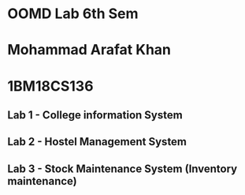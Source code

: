 # OOMD Lab 6th Sem
# Mohammad Arafat Khan
# 1BM18CS136


## Lab 1 - College information System 
## Lab 2 - Hostel Management System 
## Lab 3 - Stock Maintenance System (Inventory maintenance)
